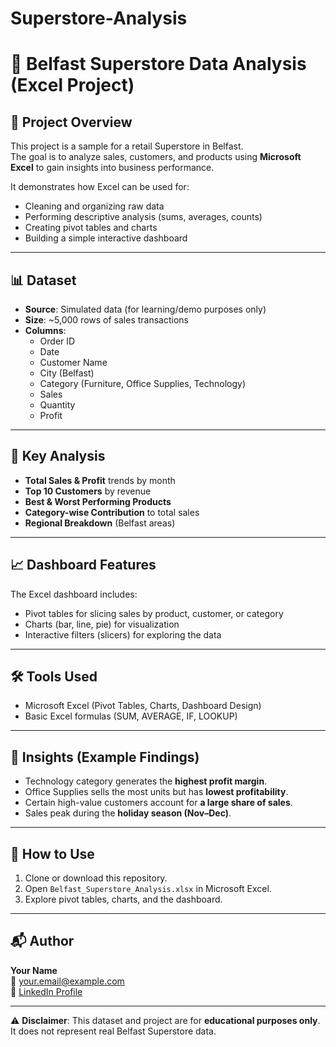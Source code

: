 # Superstore-Analysis
# 🏪 Belfast Superstore Data Analysis (Excel Project)


## 📌 Project Overview
This project is a sample for a retail Superstore in Belfast.  
The goal is to analyze sales, customers, and products using **Microsoft Excel** to gain insights into business performance.  




It demonstrates how Excel can be used for:
- Cleaning and organizing raw data
- Performing descriptive analysis (sums, averages, counts)
- Creating pivot tables and charts
- Building a simple interactive dashboard

---

## 📊 Dataset
- **Source**: Simulated data (for learning/demo purposes only)  
- **Size**: ~5,000 rows of sales transactions  
- **Columns**:
  - Order ID
  - Date
  - Customer Name
  - City (Belfast)
  - Category (Furniture, Office Supplies, Technology)
  - Sales
  - Quantity
  - Profit

---

## 🔎 Key Analysis
- **Total Sales & Profit** trends by month  
- **Top 10 Customers** by revenue  
- **Best & Worst Performing Products**  
- **Category-wise Contribution** to total sales  
- **Regional Breakdown** (Belfast areas)  

---

## 📈 Dashboard Features
The Excel dashboard includes:
- Pivot tables for slicing sales by product, customer, or category  
- Charts (bar, line, pie) for visualization  
- Interactive filters (slicers) for exploring the data  

---

## 🛠️ Tools Used
- Microsoft Excel (Pivot Tables, Charts, Dashboard Design)  
- Basic Excel formulas (SUM, AVERAGE, IF, LOOKUP)  

---

## 🎯 Insights (Example Findings)
- Technology category generates the **highest profit margin**.  
- Office Supplies sells the most units but has **lowest profitability**.  
- Certain high-value customers account for **a large share of sales**.  
- Sales peak during the **holiday season (Nov–Dec)**.  

---

## 🚀 How to Use
1. Clone or download this repository.  
2. Open `Belfast_Superstore_Analysis.xlsx` in Microsoft Excel.  
3. Explore pivot tables, charts, and the dashboard.  

---

## 📬 Author
**Your Name**  
📧 your.email@example.com  
🔗 [LinkedIn Profile](https://linkedin.com)  

---

⚠️ **Disclaimer**: This dataset and project are for **educational purposes only**. It does not represent real Belfast Superstore data.

